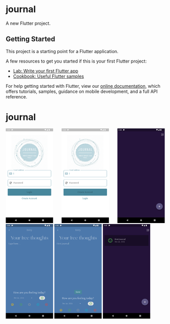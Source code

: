 # journal

A new Flutter project.

## Getting Started

This project is a starting point for a Flutter application.

A few resources to get you started if this is your first Flutter project:

- [Lab: Write your first Flutter app](https://flutter.dev/docs/get-started/codelab)
- [Cookbook: Useful Flutter samples](https://flutter.dev/docs/cookbook)

For help getting started with Flutter, view our
[online documentation](https://flutter.dev/docs), which offers tutorials,
samples, guidance on mobile development, and a full API reference.
# journal

<p align="justify">
  <img src="./assets/screenshots/1.png" width="150" height="300">
  <img src="./assets/screenshots/2.png" width="150" height="300">
  <img src="./assets/screenshots/3.png" width="150" height="300">
   <img src="./assets/screenshots/4.png" width="150" height="300">
  <img src="./assets/screenshots/5.png" width="150" height="300">
  <img src="./assets/screenshots/6.png" width="150" height="300">
</p>

